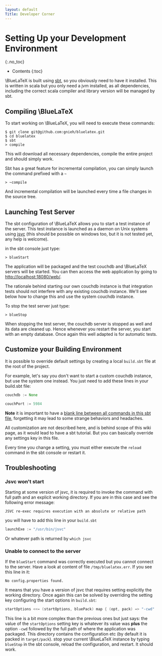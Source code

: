 ```yaml
---
layout: default
Title: Developer Corner
---
```


# Setting Up your Development Environment
{:.no_toc}

* Contents
{:toc}

\BlueLaTeX is built using [sbt](http://www.scala-sbt.org/), so you obviously need to have it installed. This is written in scala but you only need a jvm installed, as all dependencies, including the correct scala compiler and library version will be managed by sbt.

## Compiling \BlueLaTeX

To start working on \BlueLaTeX, you will need to execute these commands:

```shell
$ git clone git@github.com:gnieh/bluelatex.git
$ cd bluelatex
$ sbt
> compile
```

This will download all necessary dependencies, compile the entire project and should simply work.

Sbt has a great feature for incremental compilation, you can simply launch the command prefixed with a `~`

```shell
> ~compile
```

And incremental compilation will be launched every time a file changes in the source tree.

## Launching Test Server

The sbt configuration of \BlueLaTeX allows you to start a test instance of the server. This test instance is launched as a daemon on Unix systems using [jsvc](http://commons.apache.org/proper/commons-daemon/jsvc.html) (this should be possible on windows too, but it is not tested yet, any help is welcome).

in the sbt console just type:

```shell
> blueStart
```

The application will be packaged and the test couchdb and \BlueLaTeX servers will be started. You can then access the web application by going to [http://localhost:18080/web/](http://localhost:18080/web/).

The rationale behind starting our own couchdb instance is that integration tests should not interfere with any existing couchdb instance. We'll see below how to change this and use the system couchdb instance.

To stop the test server just type:

```shell
> blueStop
```

When stopping the test server, the couchdb server is stopped as well and its data are cleaned up. Hence whenever you restart the server, you start with an empty database.
Once again this well adapted is for automatic tests.

## Customize your Building Environment

It is possible to override default settings by creating a local `build.sbt` file at the root of the project.

For example, let's say you don't want to start a custom couchdb instance, but use the system one instead. You just need to add these lines in your build.sbt file:

```scala
couchdb := None

couchPort := 5984
```

**Note** it is important to have a [blank line between all commands in this sbt file](http://www.scala-sbt.org/release/docs/Getting-Started/Basic-Def.html#how-build-sbt-defines-settings), forgetting it may lead to some strange behaviors and headaches.

All customization are not described here, and is behind scope of this wiki page, as it would lead to have a sbt tutorial. But you can basically override any settings key in this file.

Every time you change a setting, you must either execute the `reload` command in the sbt console or restart it.

## Troubleshooting

### Jsvc won't start

Starting at some version of jsvc, it is required to invoke the command with full path and an explicit working directory. If you are in this case and see the following error message:

```
JSVC re-exec requires execution with an absolute or relative path
```

you will have to add this line in your `build.sbt`

```scala
launchExe := "/usr/bin/jsvc"
```

Or whatever path is returned by `which jsvc`

### Unable to connect to the server 

If the `blueStart` command was correctly executed but you cannot connect to the server. Have a look at content of file `/tmp/bluelatex.err`. If you see this line in it:

```
No config.properties found.
```

It means that you have a version of jsvc that requires setting explicitly the working directory.
Once again this can be solved by overriding the setting key configuring the start options in `build.sbt`:

```scala
startOptions <<= (startOptions, bluePack) map { (opt, pack) => "-cwd" :: pack.getCanonicalPath :: opt }
```


This line is a bit more complex than the previous ones but just says: the value of the `startOptions` setting key is whatever its value was **plus** the option `-cwd` followed by the full path of where the application was packaged.
This directory contains the configuration etc (by default it is packed in `target/pack`). stop your current \BlueLaTeX instance by typing `blueStop`  in the sbt console, reload the configuration, and restart. It should work.
